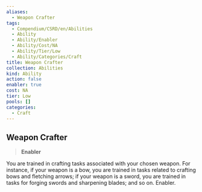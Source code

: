 ```yaml
---
aliases:
  - Weapon Crafter
tags:
  - Compendium/CSRD/en/Abilities
  - Ability
  - Ability/Enabler
  - Ability/Cost/NA
  - Ability/Tier/Low
  - Ability/Categories/Craft
title: Weapon Crafter
collection: Abilities
kind: Ability
action: false
enabler: true
cost: NA
tier: Low
pools: []
categories:
  - Craft
---
```

## Weapon Crafter    
>**Enabler**  
    
You are trained in crafting tasks associated with your chosen weapon. For instance, if your weapon is a bow, you are trained in tasks related to crafting bows and fletching arrows; if your weapon is a sword, you are trained in tasks for forging swords and sharpening blades; and so on. Enabler.